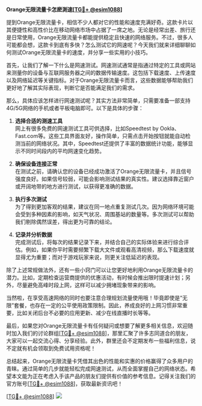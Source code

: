 **Orange无限流量卡怎麽測速[[TG💪+ @esim1088](https://t.me/s/esim1088)]**

提到Orange无限流量卡，相信不少人都对它的性能和速度充满好奇。这款卡片以其便捷性和高性价比在移动网络市场中占据了一席之地。无论是经常出差、旅行还是日常使用，Orange无限流量卡都能提供稳定且快速的网络服务。不过，很多人可能都会想，这款卡到底有多快？怎么测试它的网速呢？今天我们就来详细聊聊如何测试Orange无限流量卡的速度，并分享一些实用的小技巧。

首先，让我们了解一下什么是网速测试。网速测试通常是指通过特定的工具或网站来测量你的设备与互联网服务器之间的数据传输速度。这包括下载速度、上传速度以及网络延迟等关键指标。对于Orange无限流量卡而言，这些数据能够帮助我们更好地了解其实际表现，判断它是否能满足我们的需求。

那么，具体应该怎样进行网速测试呢？其实方法非常简单，只需要准备一部支持4G/5G网络的手机或者平板电脑即可。以下是具体的步骤：

1. **选择合适的测速工具**  
   网上有很多免费的网速测试工具可供选择，比如Speedtest by Ookla、Fast.com等。这些工具界面友好，操作简单，只需点击开始按钮就能自动检测当前的网络状况。其中，Speedtest还提供了丰富的数据统计功能，能够显示不同时间段内的平均网速变化趋势。

2. **确保设备连接正常**  
   在测试之前，请确认您的设备已经成功激活了Orange无限流量卡，并且信号强度良好。如果信号较弱，可能会影响测试结果的真实性。建议选择靠近窗户或开阔地带的地方进行测试，以获得更准确的数据。

3. **执行多次测试**  
   为了得到更加客观的结果，建议在同一地点重复测试几次。因为网络环境可能会受到多种因素的影响，如天气状况、周围基站的数量等。多次测试可以帮助我们剔除偶然误差，得出更为可靠的结论。

4. **记录并分析数据**  
   完成测试后，将每次的结果记录下来，并结合自己的实际体验来进行综合评估。例如，如果你平时需要频繁下载大文件或观看高清视频，那么下载速度就显得尤为重要；而对于游戏玩家来说，则更关注低延迟的表现。

除了上述常规做法外，还有一些小窍门可以让您更好地利用Orange无限流量卡的潜力。比如，定期检查运营商提供的优惠活动，有时候会推出限时提速计划；另外，尽量避免高峰时段上网，这样可以减少拥堵现象带来的影响。

当然啦，在享受高速网络的同时也要注意合理规划流量使用哦！毕竟即使是“无限”套餐，也存在一定的公平使用政策限制。因此，养成良好的上网习惯非常重要，比如关闭后台不必要的应用更新、减少在线直播时长等等。

最后，如果您对Orange无限流量卡有任何疑问或想要了解更多相关信息，欢迎随时加入我们的讨论群组[[TG💪+ @esim1088](https://t.me/s/esim1088)]，那里汇聚了许多志同道合的朋友，大家可以一起交流心得、分享经验。此外，群里还会不定期发布一些福利信息，说不定就有机会领取到免费试用资格呢！

总结起来，Orange无限流量卡凭借其出色的性能和实惠的价格赢得了众多用户的青睐。通过简单的几步就能轻松完成网速测试，从而全面掌握自己的网络状态。希望本文能为正在考虑入手该产品的朋友们提供有价值的参考信息。记得关注我们的官方账号[[TG💪+ @esim1088](https://t.me/s/esim1088)]，获取最新资讯吧！

[[TG💪+ @esim1088](https://t.me/s/esim1088)] ![](https://i.postimg.cc/4NQfJmqS/Snipaste-2025-05-13-00-14-12.png)